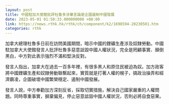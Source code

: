 ```yaml
---
layout: post
title: 中國駐加大使館批評杜魯多涉華言論是企圖遏制中國發展
date: 2023-05-01 01:50:33.000000000 +08:00
link: https://news.rthk.hk/rthk/ch/component/k2/1698594-20230501.htm
categories: rthk
---
```


加拿大總理杜魯多日前在訪問美國期間，暗示中國的鋰礦生產涉及奴隸勞動。中國駐加拿大大使館發言人批評杜魯多惡意詆毀中國人權狀況，完全是罔顧事實、顛倒黑白，中方對此表示強烈不滿和堅決反對。

發言人指出，加拿大在過去一百多年裡，有很多黑人和原住民被迫為奴。加方政客將中國鋰礦生產和奴隸勞動聯繫起來，實質就是打著人權的幌子，搞政治操弄和經濟霸凌，企圖破壞中國繁榮穩定、遏制中國發展。

發言人說，中方奉勸加方深刻反省，採取切實措施，解決自己國家嚴重的人權問題。同時尊重事實，摒棄偏見，停止惡意詆毀中國人權狀況，否則必將自食惡果。

